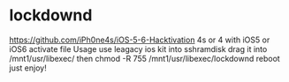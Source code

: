 # lockdownd
https://github.com/iPh0ne4s/iOS-5-6-Hacktivation
4s or 4 with iOS5 or iOS6 activate file
Usage
use leagacy ios kit into sshramdisk 
drag it into /mnt1/usr/libexec/
then chmod -R 755 /mnt1/usr/libexec/lockdownd
reboot 
just enjoy!
